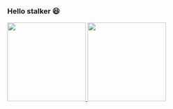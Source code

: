 ### Hello stalker 😆
<div align="left">
  <a href="https://github.com/Enriyuu">
  <img height="180em" src="https://github-readme-stats.vercel.app/api?username=Enriyuu&show_icons=true&theme=dracula&include_all_commits=true&count_private=true"/>
  <img height="180em" src="https://github-readme-stats.vercel.app/api/top-langs/?username=Enriyuu&layout=compact&langs_count=7&theme=dracula"/>
</div>
